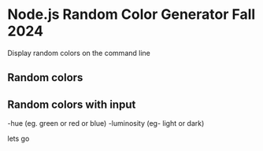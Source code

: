# Node.js Random Color Generator Fall 2024

Display random colors on the command line

## Random colors

## Random colors with input

-hue (eg. green or red or blue)
-luminosity (eg- light or dark)

lets go
